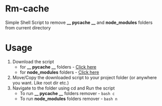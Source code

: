 # Rm-cache

Simple Shell Script to remove **__ pycache __** and **node_modules** folders from current directory

# Usage
1.  Download the script
    - for **__ pycache __** folders - [Click here](https://cdn.jsdelivr.net/gh/Itz-fork/Bye-pycache@latest/scripts/c)
    - for **node_modules** folders - [Click here](https://cdn.jsdelivr.net/gh/Itz-fork/Bye-pycache@latest/scripts/n)
2. Move/Copy the downloaded script to your project folder (or anywhere you want. Like root dir etc.)
3. Navigate to the folder using cd and Run the script
    - To run **__ pycache __** folders remover - `bash c`
    - To run **node_modules** folders remover - `bash n`